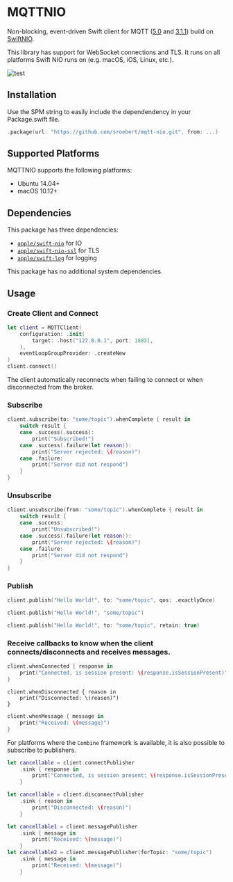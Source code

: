 # MQTTNIO

Non-blocking, event-driven Swift client for MQTT ([5.0](https://docs.oasis-open.org/mqtt/mqtt/v5.0/os/mqtt-v5.0-os.html) and [3.1.1](http://docs.oasis-open.org/mqtt/mqtt/v3.1.1/os/mqtt-v3.1.1-os.html)) build on [SwiftNIO](https://github.com/apple/swift-nio).

This library has support for WebSocket connections and TLS. It runs on all platforms Swift NIO runs on (e.g. macOS, iOS, Linux, etc.).

![test](https://github.com/sroebert/mqtt-nio/workflows/test/badge.svg)

## Installation

Use the SPM string to easily include the dependendency in your Package.swift file.

```swift
.package(url: "https://github.com/sroebert/mqtt-nio.git", from: ...)
```

## Supported Platforms

MQTTNIO supports the following platforms:

- Ubuntu 14.04+
- macOS 10.12+

## Dependencies

This package has three dependencies:

- [`apple/swift-nio`](https://github.com/apple/swift-nio) for IO
- [`apple/swift-nio-ssl`](https://github.com/apple/swift-nio-ssl) for TLS
- [`apple/swift-log`](https://github.com/apple/swift-log) for logging

This package has no additional system dependencies.

## Usage

### Create Client and Connect
```swift
let client = MQTTClient(
    configuration: .init(
        target: .host("127.0.0.1", port: 1883),
    ),
    eventLoopGroupProvider: .createNew
)
client.connect()
```

The client automatically reconnects when failing to connect or when disconnected from the broker.

### Subscribe
```swift
client.subscribe(to: "some/topic").whenComplete { result in
    switch result {
    case .success(.success):
        print("Subscribed!")
    case .success(.failure(let reason)):
        print("Server rejected: \(reason)")
    case .failure:
        print("Server did not respond")
    }
}
```

### Unsubscribe
```swift
client.unsubscribe(from: "some/topic").whenComplete { result in
    switch result {
    case .success:
        print("Unsubscribed!")
    case .success(.failure(let reason)):
        print("Server rejected: \(reason)")
    case .failure:
        print("Server did not respond")
    }
}
```

### Publish

```swift
client.publish("Hello World!", to: "some/topic", qos: .exactlyOnce)
```
```swift
client.publish("Hello World!", "some/topic")
```
```swift
client.publish("Hello World!", to: "some/topic", retain: true)
```

### Receive callbacks to know when the client connects/disconnects and receives messages. 
```swift
client.whenConnected { response in
    print("Connected, is session present: \(response.isSessionPresent)")
}
```
```
client.whenDisconnected { reason in
    print("Disconnected: \(reason)")
}
```
```swift
client.whenMessage { message in
    print("Received: \(message)")
}
```

For platforms where the `Combine` framework is available, it is also possible to subscribe to publishers.
```swift
let cancellable = client.connectPublisher
    .sink { response in
        print("Connected, is session present: \(response.isSessionPresent)")
    }
```
```swift
let cancellable = client.disconnectPublisher
    .sink { reason in
        print("Disconnected: \(reason)")
    }
```
```swift
let cancellable1 = client.messagePublisher
    .sink { message in
        print("Received: \(message)")
    }
let cancellable2 = client.messagePublisher(forTopic: "some/topic")
    .sink { message in
        print("Received: \(message)")
    }
```
